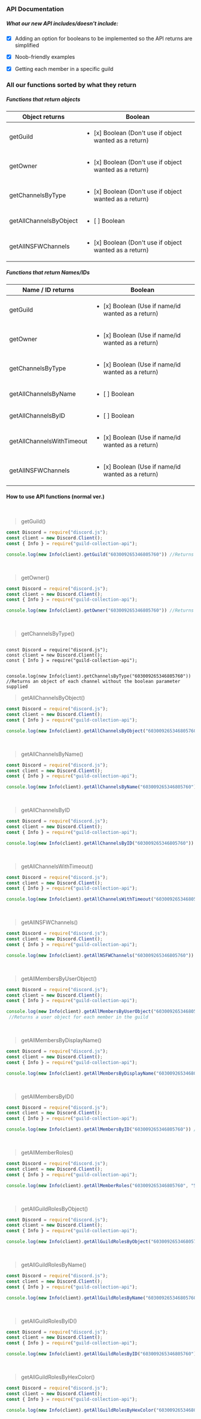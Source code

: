 ### API Documentation

##### What our new API includes/doesn't include:

- [x] Adding an option for booleans to be implemented so the API returns are simplified
- [x] Noob-friendly examples
- [x] Getting each member in a specific guild


### All our functions sorted by what they return

##### Functions that return objects

Object returns | Boolean |
---------------|---------|
getGuild | <ul><li>[x] Boolean (Don't use if object wanted as a return)</li></ul> |
getOwner | <ul><li>[x] Boolean (Don't use if object wanted as a return)</li></ul> |
getChannelsByType | <ul><li>[x] Boolean (Don't use if object wanted as a return) </li></ul>|
getAllChannelsByObject | <ul><li>[ ] Boolean</li></ul> |
getAllNSFWChannels | <ul><li>[x] Boolean (Don't use if object wanted as a return)</li></ul> |


##### Functions that return Names/IDs

Name / ID returns | Boolean |
------------------|---------|
getGuild | <ul><li>[x] Boolean (Use if name/id wanted as a return)</li></ul> |
getOwner | <ul><li>[x] Boolean (Use if name/id wanted as a return)</li></ul> |
getChannelsByType | <ul><li>[x] Boolean (Use if name/id wanted as a return)</li></ul> |
getAllChannelsByName | <ul><li>[ ] Boolean</li></ul> |
getAllChannelsByID | <ul><li>[ ] Boolean</li></ul> | 
getAllChannelsWithTimeout | <ul><li>[x] Boolean (Use if name/id wanted as a return)</li></ul> |
getAllNSFWChannels | <ul><li>[x] Boolean (Use if name/id wanted as a return)</li></ul> |




#### How to use API functions (normal ver.)
<br>

> getGuild()

```js
const Discord = require("discord.js");
const client = new Discord.Client();
const { Info } = require("guild-collection-api");

console.log(new Info(client).getGuild("603009265346805760")) //Returns the guild object without the boolean parameter supplied
```
<br>

> getOwner()

```js
const Discord = require("discord.js");
const client = new Discord.Client();
const { Info } = require("guild-collection-api");

console.log(new Info(client).getOwner("603009265346805760")) //Returns the user object of the owner without the boolean parameter supplied
```
<br>

> getChannelsByType()

<code class="language-javascript">
const Discord = require("discord.js");
const client = new Discord.Client();
const { Info } = require("guild-collection-api");

console.log(new Info(client).getChannelsByType("603009265346805760")) //Returns an object of each channel without the boolean parameter supplied
</code>
<br>

> getAllChannelsByObject()

```js
const Discord = require("discord.js");
const client = new Discord.Client();
const { Info } = require("guild-collection-api");

console.log(new Info(client).getAllChannelsByObject("603009265346805760")) //Returns an object of each channel in the guild. Boolean isn't a viable parameter here
```
<br>

> getAllChannelsByName()

```js
const Discord = require("discord.js");
const client = new Discord.Client();
const { Info } = require("guild-collection-api");

console.log(new Info(client).getAllChannelsByName("603009265346805760")) //Returns all channels in the guild by their name. Boolean isn't a viable parameter here
```
<br>

> getAllChannelsByID

```js
const Discord = require("discord.js");
const client = new Discord.Client();
const { Info } = require("guild-collection-api");

console.log(new Info(client).getAllChannelsByID("603009265346805760")) //Returns all channels in the guild by their ID. Boolean isn't a viable parameter here
```
<br>

> getAllChannelsWithTimeout()

```js
const Discord = require("discord.js");
const client = new Discord.Client();
const { Info } = require("guild-collection-api");

console.log(new Info(client).getAllChannelsWithTimeout("603009265346805760")) //Returns all channels that have a timeout, returns the object of each channel with no boolean parameter supplied
```
<br>

> getAllNSFWChannels()

```js
const Discord = require("discord.js");
const client = new Discord.Client();
const { Info } = require("guild-collection-api");

console.log(new Info(client).getAllNSFWChannels("603009265346805760")) //Returns all nsfw channels returns the object of each channel with no boolean parameter supplied
```
<br>

> getAllMembersByUserObject()

```js
const Discord = require("discord.js");
const client = new Discord.Client();
const { Info } = require("guild-collection-api");

console.log(new Info(client).getAllMembersByUserObject("603009265346805760"))
 //Returns a user object for each member in the guild
```
<br>

> getAllMembersByDisplayName()

```js
const Discord = require("discord.js");
const client = new Discord.Client();
const { Info } = require("guild-collection-api");

console.log(new Info(client).getAllMembersByDisplayName("603009265346805760")) //Returns a map of all members in the guild by their display name
```
<br>

> getAllMembersByID()

```js
const Discord = require("discord.js");
const client = new Discord.Client();
const { Info } = require("guild-collection-api");

console.log(new Info(client).getAllMembersByID("603009265346805760")) //Returns a map of all members in the guild by their ID and display name depending on if there was a boolean parameter supplied
```
<br>

> getAllMemberRoles()

```js
const Discord = require("discord.js");
const client = new Discord.Client();
const { Info } = require("guild-collection-api");

console.log(new Info(client).getAllMemberRoles("603009265346805760", "575108662457139201")) //Returns a map of all the member's roles by the role names + role ids depending on if there was a boolean parameter supplied
```
<br>

> getAllGuildRolesByObject()

```js
const Discord = require("discord.js");
const client = new Discord.Client();
const { Info } = require("guild-collection-api");

console.log(new Info(client).getAllGuildRolesByObject("603009265346805760")) //Returns a map of every role in the guild by it's Role Object
```
<br>

> getAllGuildRolesByName()

```js
const Discord = require("discord.js");
const client = new Discord.Client();
const { Info } = require("guild-collection-api");

console.log(new Info(client).getAllGuildRolesByName("603009265346805760")) //Returns a map of all the roles in the guild by their name
```
<br>

> getAllGuildRolesByID()

```js
const Discord = require("discord.js");
const client = new Discord.Client();
const { Info } = require("guild-collection-api");

console.log(new Info(client).getAllGuildRolesByID("603009265346805760")) //Returns a map of all the roles in the guild by their ID
```
<br>

> getAllGuildRolesByHexColor()

```js
const Discord = require("discord.js");
const client = new Discord.Client();
const { Info } = require("guild-collection-api");

console.log(new Info(client).getAllGuildRolesByHexColor("603009265346805760")) //Returns a map of all the roles in the guild by their name + hex color
```